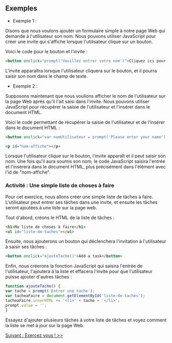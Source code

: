 ## Exemples

- Exemple 1 :

Disons que nous voulons ajouter un formulaire simple à notre page Web qui demande à l'utilisateur son nom. Nous pouvons utiliser JavaScript pour créer une invite qui s'affiche lorsque l'utilisateur clique sur un bouton.

Voici le code pour le bouton et l'invite :

```HTML
<button onclick="prompt('Veuillez entrer votre nom')">Cliquez ici pour entrer votre nom</button>
```

L'invite apparaîtra lorsque l'utilisateur cliquera sur le bouton, et il pourra saisir son nom dans le champ de texte.

- Exemple 2 :

Supposons maintenant que nous voulions afficher le nom de l'utilisateur sur la page Web après qu'il l'ait saisi dans l'invite. Nous pouvons utiliser JavaScript pour récupérer la saisie de l'utilisateur et l'insérer dans le document HTML.

Voici le code permettant de récupérer la saisie de l'utilisateur et de l'insérer dans le document HTML :

```HTML
<button onclick="var nomUtilisateur = prompt('Please enter your name'); document.getElementById('nom-affiche').innerHTML = nomUtilisateur">Cliquez ici pour entrer votre nom</button>

<p id="nom-affiche"></p>
```

Lorsque l'utilisateur clique sur le bouton, l'invite apparaît et il peut saisir son nom. Une fois qu'il aura soumis son nom, le code JavaScript saisira l'entrée et l'insérera dans le document HTML, plus précisément dans l'élément avec l'id de "nom-affiche".

### Activité : Une simple liste de choses à faire

Pour cet exercice, nous allons créer une simple liste de tâches à faire. L'utilisateur peut entrer ses tâches dans une invite, et ensuite les tâches seront ajoutées à une liste sur la page web.

Tout d'abord, créons le HTML de la liste de tâches :

```HTML
<h1>Ma liste de choses à faire</h1>
<ul id="liste-de-taches"></ul>
```

Ensuite, nous ajouterons un bouton qui déclenchera l'invitation à l'utilisateur à saisir ses tâches :

```HTML
<button onclick="ajouteTache()">Add a task</button>
```

Enfin, nous créerons la fonction JavaScript qui saisira l'entrée de l'utilisateur, l'ajoutera à la liste et effacera l'invite pour que l'utilisateur puisse ajouter d'autres tâches :

```Javascript
function ajouteTache() {
var tache = prompt('Entrer une tache');
var tacheaFaire = document.getElementById('liste-de-taches');
tacheaFaire.innerHTML += '<li>' + tache + '</li>';
prompt.value = '';
}
```

Essayez d'ajouter plusieurs tâches à votre liste de tâches et voyez comment la liste se met à jour sur la page Web.

[Suivant : Exercez vous ! >>](https://github.com/Le-BootCamp-Grow/supports-de-cours/blob/main/notes-de-cours/niveau-d-entree/developpeur-web/semaine_1_jour_3/6_exercise.md)